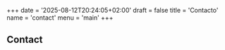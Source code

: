 +++
date = '2025-08-12T20:24:05+02:00'
draft = false
title = 'Contacto'
name = 'contact'
menu = 'main'
+++

## Contact
